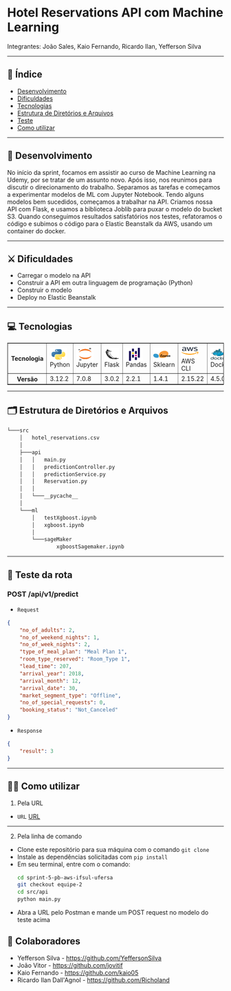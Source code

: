 # Hotel Reservations API com Machine Learning

Integrantes: João Sales, Kaio Fernando, Ricardo Ilan, Yefferson Silva

***

## 🔎 Índice
- [Desenvolvimento](#desenvolvimento)
- [Dificuldades](#dificuldades-conhecidas)
- [Tecnologias](#tecnologias)
- [Estrutura de Diretórios e Arquivos](#estrutura-de-diretórios-e-arquivos)
- [Teste](#teste-da-rota)
- [Como utilizar](#como-utilizar)

***

## 👷 Desenvolvimento
No início da sprint, focamos em assistir ao curso de Machine Learning na Udemy, por se tratar de um assunto novo. Após isso, nos reunimos para discutir o direcionamento do trabalho. Separamos as tarefas e começamos a experimentar modelos de ML com Jupyter Notebook. Tendo alguns modelos bem sucedidos, começamos a trabalhar na API. Criamos nossa API com Flask, e usamos a biblioteca Joblib para puxar o modelo do bucket S3. Quando conseguimos resultados satisfatórios nos testes, refatoramos o código e subimos o código para o Elastic Beanstalk da AWS, usando um container do docker.

***

## ⚔️ Dificuldades
- Carregar o modelo na API
- Construir a API em outra linguagem de programação (Python)
- Construir o modelo
- Deploy no Elastic Beanstalk

***

## 💻 Tecnologias

<div style="display: inline_block">

  <table border="1">
    <tr><th>Tecnologia</th>
      <td> <a href="https://developer.mozilla.org/en-US/docs/Web/python"><img align="center" alt="Js" height="30" width="40" src="https://raw.githubusercontent.com/devicons/devicon/master/icons/python/python-original.svg"></a> Python</td>
      <td> <a href="https://jupyter.org/docs/latest/api/"><img align="center" alt="jupyter" height="30" width="40" src="https://raw.githubusercontent.com/devicons/devicon/master/icons/jupyter/jupyter-original.svg"></a> Jupyter</td>
      <td> <a href="https://flaskjs.com/pt-br/"><img align="center" alt="flask" height="30" width="40" src="https://raw.githubusercontent.com/devicons/devicon/master/icons/flask/flask-original.svg"></a> Flask</td>
      <td> <a href="https://pandas-http.com/docs/intro"><img align="center" alt="pandas" height="30" width="40" src="https://raw.githubusercontent.com/devicons/devicon/master/icons/pandas/pandas-original.svg"></a> Pandas</td>
      <td> <a href="https://github.com/remy/scikitlearn#scikitlearn"><img align="center" alt="scikitlearn" height="30" width="40" src="https://raw.githubusercontent.com/devicons/devicon/master/icons/scikitlearn/scikitlearn-original.svg"></a> Sklearn</td>
      <td> <a href="https://docs.aws.amazon.com/"><img align="center" alt="AWS" height="30" width="40" src="https://raw.githubusercontent.com/devicons/devicon/master/icons/amazonwebservices/amazonwebservices-original-wordmark.svg"></a> AWS CLI</td>
      <td> <a href="https://docs.aws.amazon.com/"><img align="center" alt="AWS" height="30" width="40" src="https://raw.githubusercontent.com/devicons/devicon/master/icons/docker/docker-original-wordmark.svg"></a> Docker</td>
</tr>
    <tr><th>Versão</th>
      <td>3.12.2</td>
      <td>7.0.8</td>
      <td>3.0.2</td>
      <td>2.2.1</td>
      <td>1.4.1</td>
      <td>2.15.22</td>
      <td>4.5.0</td>
    </tr>
  </table>
</div>

***

## 🗂️ Estrutura de Diretórios e Arquivos
```bash
└───src
    │   hotel_reservations.csv
    │
    ├───api
    │   │   main.py
    │   │   predictionController.py
    │   │   predictionService.py
    │   │   Reservation.py
    │   │
    │   └───__pycache__
    │
    └───ml
        │   testXgboost.ipynb
        │   xgboost.ipynb
        │
        └───sageMaker
                xgboostSagemaker.ipynb
```
***

## 🚌 Teste da rota

### POST /api/v1/predict

- `Request`
```json
{
    "no_of_adults": 2,
    "no_of_weekend_nights": 1,
    "no_of_week_nights": 2,
    "type_of_meal_plan": "Meal Plan 1",
    "room_type_reserved": "Room_Type 1",
    "lead_time": 207, 
    "arrival_year": 2018,
    "arrival_month": 12,
    "arrival_date": 30,
    "market_segment_type": "Offline",
    "no_of_special_requests": 0,
    "booking_status": "Not_Canceled"
}
```
- `Response`
```json
{
    "result": 3
}
```

***

## 🧑‍💻 Como utilizar

1. Pela URL

- `URL` [URL](http://sprint05-equipe02-docker-env.eba-erwcvtcc.us-east-1.elasticbeanstalk.com)

***

2. Pela linha de comando
- Clone este repositório para sua máquina com o comando `git clone`
- Instale as dependências solicitadas com `pip install`
- Em seu terminal, entre com o comando:
  ```bash
  cd sprint-5-pb-aws-ifsul-ufersa
  git checkout equipe-2
  cd src/api
  python main.py
  ```
-  Abra a URL pelo Postman e mande um POST request no modelo do teste acima

## 👥 Colaboradores

- Yefferson Silva - https://github.com/YeffersonSilva
- João Vitor - https://github.com/jovitif
- Kaio Fernando - https://github.com/kaio05
- Ricardo Ilan Dall'Agnol - https://github.com/Richoland


